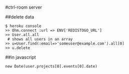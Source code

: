 #ctrl-room server



##delete data

    $ heroku console
    >> Ohm.connect :url => ENV['REDISTOGO_URL']
    >> User.all.all
     # shows all users in an array
    >> u=User.find(:email=>'someuser@example.com').all[0]
    >> u.delete 

##in javascript

    new Date(user.projects[0].events[0].date)
